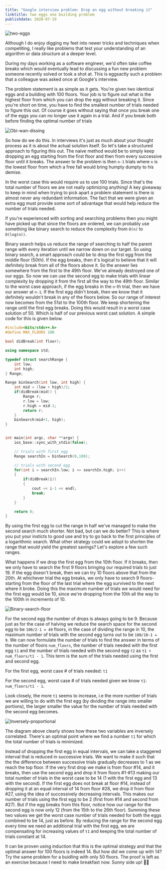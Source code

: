 ```yaml
---
title: "Google interview problem: Drop an egg without breaking it"
linktitle: two eggs one building problem
publishdate: 2020-07-19
---
```


![two-eggs](images//twoeggs.png#featured)

Although I do enjoy digging my feet into newer tricks and techniques when competiting, I really like problems that test your understanding of an algorithm or data structure at a deeper level.

During my days working as a software engineer, we'd often take coffee breaks which would eventually lead to discussing a fun new problem someone recently solved or took a shot at. This is eggsactly such a problem that a colleague was asked once at Google's interview.

The problem statement is as simple as it gets. You're given two identical eggs and a building with 100 floors. Your job is to figure out what is the highest floor from which you can drop the egg without breaking it. Since you're short on time, you have to find the smallest number of trials needed to figure this out. Of course it goes without saying that once you break one of the eggs you can no longer use it again in a trial. And if you break both before finding the optimal number of trials

![Obi-wan-dissing](images//obi-wan-dissing.gif#center)

So how do we do this. In interviews it's just as much about your thought process as it is about the actual solution itself. So let's take a structured approach to figuring this out. The naive method would be to simply keep dropping an egg starting from the first floor and then from every successive floor until it breaks. The answer to the problem is then `n-1` trials where `n` is the lowest floor from which a free fall would bring humpty dumpty to his demise. 

In the worst case this would require us to use 100 trials. Since that's the total number of floors we are not really optimizing anything! A key giveaway to keep in mind when trying to pick apart a problem statement is there is almost never any redundant information. The fact that we were given an extra egg must provide some sort of advantage that would help reduce the number of trials needed.

If you're experienced with sorting and searching problems then you might have picked up that since the floors are ordered, we can probably use something like binary search to reduce the complexity from `O(n)` to `O(log(n))`. 

Binary search helps us reduce the range of searching to half the parent range with every iteration until we narrow down on our target. So using binary search, a smart approach could be to drop the first egg from the middle floor (50th). If the egg breaks, then it's logical to believe that it will definitely break from all of the floors above it. So the answer lies somewhere from the first to the 49th floor. We've already destroyed one of our eggs. So now we can use the second egg to make trials with linear complexity by dropping it from the first all the way to the 49th floor. Similar to the worst case approach, if the egg breaks in the `n`-th trial, then we have our answer at `n-1`. If the first egg didn't break, then we know that it definitely wouldn't break in any of the floors below. So our range of interest now becomes from the 51st to the 100th floor. We keep shortening the range until the first egg breaks. Doing this would result in a worst case solution of 50. Which is half of our previous worst cast solution. A simple code for this is given below. 

```c++
#include<bits/stdc++.h>
#define MAX_FLOORS 100

bool didBreak(int floor);

using namespace std;

typedef struct searchRange {
    int low;
    int high;
} Range;

Range binSearch(int low, int high) {
    int mid = (low + high)/2;
    if(didBreak(mid)) {
        Range r;
        r.low = low;
        r.high = mid-1;
        return r;
    }
    binSearch(mid+1, high);
}


int main(int argc, char **argv) {
    ios_base::sync_with_stdio(false);

    // trials with first egg
    Range searchIn = binSearch(0,100);

    // trials with second egg
    for(int i = searchIn.low; i <= searchIn.high; i++)
    {
        if(didBreak(i))
        {
            cout << i-1 << endl;
            break;
        }
    }

    return 0;
}
```

By using the first egg to cut the range in half we've managed to make the second search much shorter. Not bad, but can we do better? This is where you put your insticts to good use and try to go back to the first principles of a logarithmic search. What other strategy could we adopt to shorten the range that would yield the greatest savings? Let's explore a few such ranges.

What happens if we drop the first egg from the 10th floor. If it breaks, then we only have to search the first 9 floors bringing our required trials to just 19. If the egg doesn't break, then we can try 10 floors above that from the 20th. At whichever trial the egg breaks, we only have to search 9 floors- starting from the floor of the last trial where the egg survived to the next where it broke. Doing this the maximum number of trials we would need for the first egg would be 10, since we're dropping from the 10th all the way to the 100th in increments of 10. 

![Binary-search-floor](images//floor-range.png#center)


For the second egg the number of drops is always going to be 9. Because just as for the case of halving we reduce the search space for the second egg to be `100/2-1 = 49` floors, in the case of dividing the range in 10, the maximum number of trials with the second egg turns out to be `100/10-1 = 9`. We can now formulate the number of trials to find the answer in terms of the number of floors `num_floors`, the number of trials needed with the first egg `t1` and the number of trials needed with the second egg `t2` as `t1 + num_floors/t1 - 1`. This term is the sum of the trials needed using the first and second egg.

For the first egg, worst case # of trials needed: `t1`

For the second egg, worst case # of trials needed given we know `t1`: `num_floors/t1 - 1`.

Look closely, the more `t1` seems to increase, i.e the more number of trials we are willing to do with the first egg (by dividing the range into smaller portions), the larger smaller the value for the number of trials needed with the second egg becomes. 

![Inversely-proportional](images//inverse-prop.png)

The diagram above clearly shows how these two variables are inversely correlated. There's an optimal point where we find a number `t1` for which the total number of trials is minimized. 

Instead of dropping the first egg in equal intervals, we can take a staggered interval that is reduced in successive trials. We want to make it such that the the difference between successive trials gradually decreases to 1 as we reach the top floor. If the very first drop we make is from floor #14, and it breaks, then use the second egg and drop it from floors #1-#13 making our total number of trials in the worst case to be 14 (1 with the first egg and 13 with the second). If the first egg does not break at floor #14, instead of dropping it at an equal interval of 14 from floor #28, we drop it from floor #27, using the idea of successively decreasing intervals. This makes our number of trials using the first egg to be 2 (first from #14 and second from #27). But if the egg breaks from this floor, notice how our range for the second egg is now only 12 (from the 15th to the 26th floor). Summing these two values we get the worst case number of trials needed for both the eggs combined to be 14, just as before. By reducing the range for the second egg every time we need an additional trial with the first egg, we are compensating for increasing values of `t1` and keeping the total number of trials constant at 14. 

It can be proven using induction that this is the optimal strategy and that the optimal answer for 100 floors is indeed 14. But how did we come up with 14? Try the same problem for a buidling with only 50 floors. The proof is left as an exercise because I need to make breakfast now. Sunny side up! 🍳🍳


